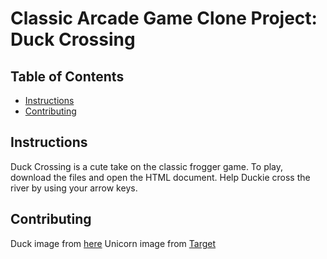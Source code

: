 # Classic Arcade Game Clone Project: Duck Crossing

## Table of Contents

- [Instructions](#instructions)
- [Contributing](#contributing)

## Instructions

Duck Crossing is a cute take on the classic frogger game. To play, download the files and open the HTML document. 
Help Duckie cross the river by using your arrow keys. 

## Contributing
Duck image from [here](https://www.clipartmax.com/middle/m2K9A0b1K9d3K9m2_transparent-background-duck-clipart/)
Unicorn image from [Target](https://www.target.com/p/intex-giant-inflatable-magical-mega-unicorn-island-ride-on-swimming-pool-float/)
